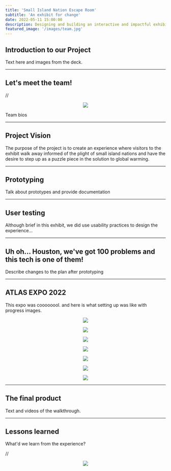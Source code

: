 ```yaml
---
title: 'Small Island Nation Escape Room'
subtitle: 'An exhibit for change'
date: 2022-05-11 15:00:00
description: Designing and building an interactive and impactful exhibit
featured_image: '/images/team.jpg'
---
```


## Introduction to our Project

Text here and images from the deck.

---

## Let's meet the team!

 // <p align="center"><img src="/images/images of us from the deck.jpg"></p>

 Team bios

---

## Project Vision

The purpose of the project is to create an experience where visitors to the exhibit walk away informed of the plight of small island nations and have the desire to step up as a puzzle piece in the solution to global warming.

---

## Prototyping

Talk about prototypes and provide documentation

---
## User testing

Although brief in this exhibit, we did use usability practices to design the experience...

---

## Uh oh... Houston, we've got 100 problems and this tech is one of them!

Describe changes to the plan after prototyping

---

## ATLAS EXPO 2022

This expo was coooooool. and here is what setting up was like with progress images.

<p align="center"><img src="/images/cardboard1.jpg"></p>
<p align="center"><img src="/images/cardboard2.jpg"></p>
<p align="center"><img src="/images/cardboard3.jpg"></p>
<p align="center"><img src="/images/preetum.jpg"></p>
<p align="center"><img src="/images/writing.jpg"></p>
<p align="center"><img src="/images/arduino.jpg"></p>
<p align="center"><img src="/images/julia.jpg"></p>

---

## The final product

Text and videos of the walkthrough.

---

## Lessons learned

What'd we learn from the experience?

 // <p align="center"><img src="/images/team.jpg"></p>
